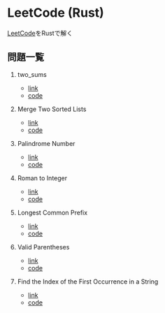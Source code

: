 # LeetCode (Rust)

[LeetCode](https://leetcode.com/)をRustで解く

## 問題一覧

1. two_sums
    - [link](https://leetcode.com/problems/two-sum/description/)
    - [code](./two_sum/)

2. Merge Two Sorted Lists
    - [link](https://leetcode.com/problems/merge-two-sorted-lists/)
    - [code](./merge_two_sorted_lists/)

3. Palindrome Number
    - [link](https://leetcode.com/problems/palindrome-number/)
    - [code](./palindrome_number/)

4. Roman to Integer
    - [link](https://leetcode.com/problems/roman-to-integer/)
    - [code](./roman_to_integer/)

5. Longest Common Prefix
    - [link](https://leetcode.com/problems/longest-common-prefix/)
    - [code](./longest_common_prefix/)

6. Valid Parentheses
    - [link](https://leetcode.com/problems/valid-parentheses/)
    - [code](./valid_parentheses/)

7. Find the Index of the First Occurrence in a String
    - [link](https://leetcode.com/problems/find-the-index-of-the-first-occurrence-in-a-string/)
    - [code](./find_index_first_occurrence/)
